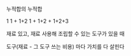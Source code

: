누적합의 누적합

1
1 + 1+2
1 + 1+2 + 1+2+3

재료 있고, 재료 사용해 조립할 수 있는 도구가 있을 때

도구(재료 - 그 도구 쓰는 비용) 마다 가치를 다 살핀다